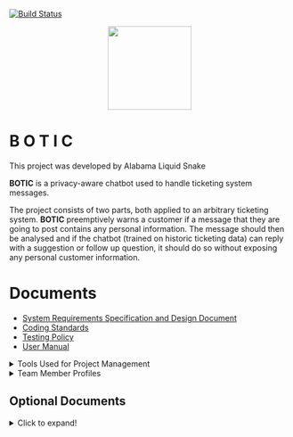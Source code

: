 [![Build Status](https://travis-ci.com/cos301-2019-se/Botic.svg?branch=master)](https://travis-ci.com/cos301-2019-se/Botic)

<div align="center"><img src="https://cos301-2019-se.github.io/Botic/images/Logo2.png" width="150"></div>

# B O T I C

This project was developed by Alabama Liquid Snake

**BOTIC** is a privacy-aware chatbot used to handle ticketing system messages.

The project consists of two parts, both applied to an arbitrary ticketing system. **BOTIC** preemptively warns a customer if a message that they are going to post contains any personal information. The message should then be analysed and if the chatbot (trained on historic ticketing data) can reply with a suggestion or follow up question, it should do so without exposing any personal customer information.

# Documents
* [System Requirements Specification and Design Document](https://cos301-2019-se.github.io/Botic/compiled/Botic_SRS_v4.pdf)
* [Coding Standards](https://cos301-2019-se.github.io/Botic/compiled/Coding_Standards_v2.pdf)
* [Testing Policy](https://cos301-2019-se.github.io/Botic/compiled/Testing_Policy_v3.pdf)
* [User Manual](https://cos301-2019-se.github.io/Botic/compiled/User_Manual_v2.pdf)

<details>
  <summary>Tools Used for Project Management</summary>
 
- [Slack](https://app.slack.com/client/THSC38P18/CJ5UPL73Q)
- [Zenhub](https://app.zenhub.com/workspaces/botic-5cc1a7ea036c7737a1fc9673/board)
- [GitHub](https://github.com/cos301-2019-se/Botic)
</details>
<details>
  <summary>Team Member Profiles</summary>
	
	
- [Kyle Gaunt](https://github.com/KyleGaunt)
- [Lesego Mabe](https://github.com/LesegoGomolemo)
- [Justin Grenfell](https://github.com/JustinG123)
- [Alicia Mulder](https://github.com/AliciaMulderUP)
- [Peter Msimanga](https://github.com/PeterMsimanga)
</details>

## Optional Documents
<details>
  <summary>Click to expand!</summary>
  
  * [Slideshow](https://github.com/cos301-2019-se/Botic/blob/master/docs/slides/Final%20Slide%20Show%20(Demo%204).pptx)
  * [Marketing Video](https://youtu.be/67kGshUfJ6Y)
  * [Deployment](https://botic-frontend.herokuapp.com)
  * [Tutorial Video](https://drive.google.com/open?id=1Qoo1I6Dx4yLKPn86wc_fTIdDwNC4kdMQ)
</details>
